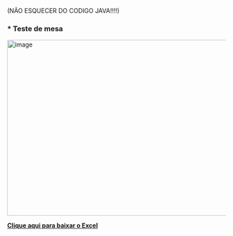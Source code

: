 (NÃO ESQUECER DO CODIGO JAVA!!!!)

### * Teste de mesa

<img width="940" height="405" alt="image" src="https://github.com/user-attachments/assets/08e5f298-6cdc-4467-b116-3ef49f51dfc8" />

**[Clique aqui para baixar o Excel](https://github.com/user-attachments/files/22034760/calculo.media.1.xlsx)**






